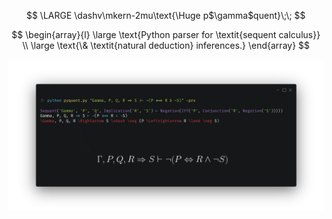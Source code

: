 <div align="center">
<p>
$$
\LARGE \dashv\mkern-2mu\text{\Huge p$\gamma$quent}\;\;
$$
</p>

<p>
$$
\begin{array}{l}
\large
\text{Python parser for \textit{sequent calculus}} \\
\large
\text{\& \textit{natural deduction} inferences.}
\end{array}
$$
</p>

</div>

![](./assets/terminal.png)
